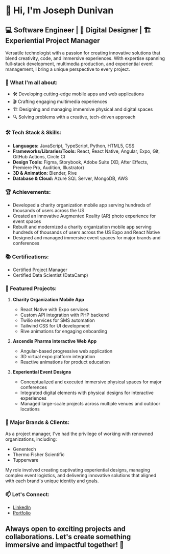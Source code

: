 # 👋 Hi, I'm Joseph Dunivan

## 💻 Software Engineer | 🎨 Digital Designer | 🏗️ Experiential Project Manager

Versatile technologist with a passion for creating innovative solutions that blend creativity, code, and immersive experiences. With expertise spanning full-stack development, multimedia production, and experiential event management, I bring a unique perspective to every project.

### 🚀 What I'm all about:

- 🛠️ Developing cutting-edge mobile apps and web applications
- 🎬 Crafting engaging multimedia experiences
- 🏗️ Designing and managing immersive physical and digital spaces
- 🔍 Solving problems with a creative, tech-driven approach

### 🛠️ Tech Stack & Skills:

- **Languages:** JavaScript, TypeScript, Python, HTML5, CSS
- **Frameworks/Libraries/Tools:** React, React Native, Angular, Expo, Git, GitHub Actions, Circle CI
- **Design Tools:** Figma, Storybook, Adobe Suite (XD, After Effects, Premiere Pro, Audition, Illustrator)
- **3D & Animation:** Blender, Rive
- **Database & Cloud:** Azure SQL Server, MongoDB, AWS

### 🏆 Achievements:

- Developed a charity organization mobile app serving hundreds of thousands of users across the US
- Created an innovative Augmented Reality (AR) photo experience for event spaces
- Rebuilt and modernized a charity organization mobile app serving hundreds of thousands of users across the US Expo and React Native
- Designed and managed immersive event spaces for major brands and conferences

### 📚 Certifications:

- Certified Project Manager
- Certified Data Scientist (DataCamp)

### 🌟 Featured Projects:

1. **Charity Organization Mobile App**
   - React Native with Expo services
   - Custom API integration with PHP backend
   - Twilio services for SMS automation
   - Tailwind CSS for UI development
   - Rive animations for engaging onboarding

2. **Ascendis Pharma Interactive Web App**
   - Angular-based progressive web application
   - 3D virtual expo platform integration
   - Reactive animations for product education

3. **Experiential Event Designs**
   - Conceptualized and executed immersive physical spaces for major conferences
   - Integrated digital elements with physical designs for interactive experiences
   - Managed large-scale projects across multiple venues and outdoor locations

### 🏢 Major Brands & Clients:

As a project manager, I've had the privilege of working with renowned organizations, including:

- Genentech
- Thermo Fisher Scientific
- Tupperware

My role involved creating captivating experiential designs, managing complex event logistics, and delivering innovative solutions that aligned with each brand's unique identity and goals.

### 📫 Let's Connect:

- [LinkedIn](https://www.linkedin.com/in/jdunivan)
- [Portfolio](https://www.datacamp.com/portfolio/joey-dunivan)

## Always open to exciting projects and collaborations. Let's create something immersive and impactful together! 🚀
